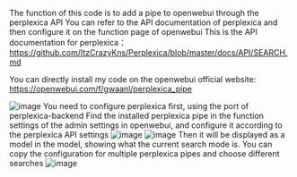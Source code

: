 The function of this code is to add a pipe to openwebui through the perplexica API
You can refer to the API documentation of perplexica and then configure it on the function page of openwebui
This is the API documentation for perplexica：
https://github.com/ItzCrazyKns/Perplexica/blob/master/docs/API/SEARCH.md

You can directly install my code on the openwebui official website:
https://openwebui.com/f/gwaanl/perplexica_pipe

![image](https://github.com/user-attachments/assets/33345bfe-601c-4153-9bba-570c626f2412)
You need to configure perplexica first, using the port of perplexica-backend
Find the installed perplexica pipe in the function settings of the admin settings in openwebui, and configure it according to the perplexica API settings
![image](https://github.com/user-attachments/assets/ef4f8458-fbd8-49db-b98e-b827ceef34d9)
![image](https://github.com/user-attachments/assets/49f412f4-4b64-4321-8059-a09b7132896d)
Then it will be displayed as a model in the model, showing what the current search mode is. You can copy the configuration for multiple perplexica pipes and choose different searches
![image](https://github.com/user-attachments/assets/eb3d873e-a32b-4dc1-aa2f-cccce2fc1ad2)
